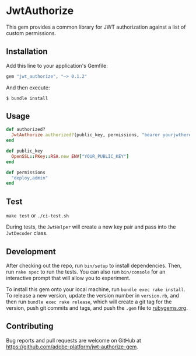 # JwtAuthorize

This gem provides a common library for JWT authorization against a list of custom permissions.

## Installation

Add this line to your application's Gemfile:

```ruby
gem "jwt_authorize", "~> 0.1.2"
```

And then execute:

    $ bundle install

## Usage

```ruby
def authorized?
  JwtAuthorize.authorized?(public_key, permissions, "bearer yourjwthere", "org/repo")
end

def public_key
  OpenSSL::PKey::RSA.new ENV["YOUR_PUBLIC_KEY"]
end

def permissions
  "deploy,admin"
end
```

## Test
`make test` or `./ci-test.sh`

During tests, the `JwtHelper` will create a new key pair and pass into the `JwtDecoder` class.

## Development

After checking out the repo, run `bin/setup` to install dependencies. Then, run `rake spec` to run the tests. You can also run `bin/console` for an interactive prompt that will allow you to experiment.

To install this gem onto your local machine, run `bundle exec rake install`. To release a new version, update the version number in `version.rb`, and then run `bundle exec rake release`, which will create a git tag for the version, push git commits and tags, and push the `.gem` file to [rubygems.org](https://rubygems.org).

## Contributing

Bug reports and pull requests are welcome on GitHub at https://github.com/adobe-platform/jwt-authorize-gem.

